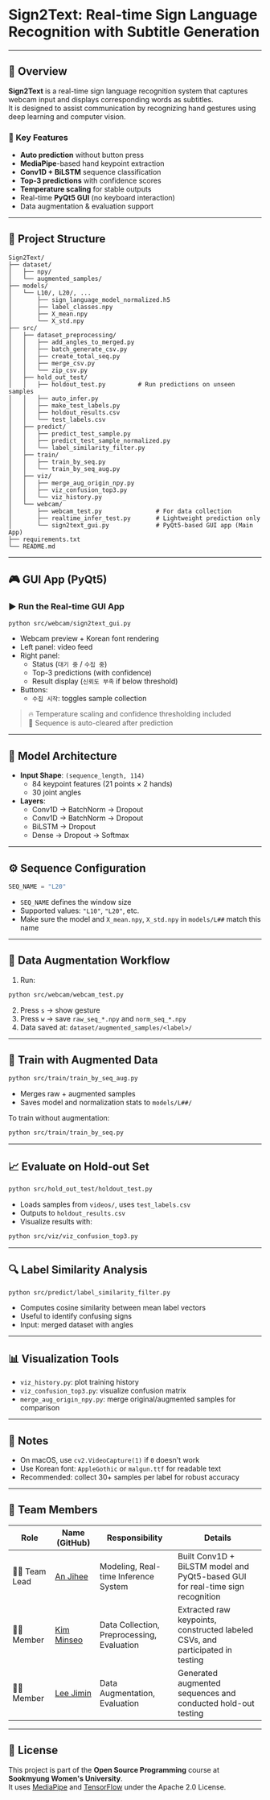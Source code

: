 # Sign2Text: Real-time Sign Language Recognition with Subtitle Generation

---

## 📌 Overview

**Sign2Text** is a real-time sign language recognition system that captures webcam input and displays corresponding words as subtitles.  
It is designed to assist communication by recognizing hand gestures using deep learning and computer vision.

### 🔧 Key Features

- **Auto prediction** without button press  
- **MediaPipe**-based hand keypoint extraction  
- **Conv1D + BiLSTM** sequence classification  
- **Top-3 predictions** with confidence scores  
- **Temperature scaling** for stable outputs  
- Real-time **PyQt5 GUI** (no keyboard interaction)  
- Data augmentation & evaluation support

---

## 📁 Project Structure

```
Sign2Text/
├── dataset/
│   ├── npy/
│   └── augmented_samples/
├── models/
│   └── L10/, L20/, ...
│       ├── sign_language_model_normalized.h5
│       ├── label_classes.npy
│       ├── X_mean.npy
│       └── X_std.npy
├── src/
│   ├── dataset_preprocessing/
│   │   ├── add_angles_to_merged.py
│   │   ├── batch_generate_csv.py
│   │   ├── create_total_seq.py
│   │   ├── merge_csv.py
│   │   └── zip_csv.py
│   ├── hold_out_test/
│   │   ├── holdout_test.py         # Run predictions on unseen samples
│   │   ├── auto_infer.py
│   │   ├── make_test_labels.py
│   │   ├── holdout_results.csv
│   │   └── test_labels.csv
│   ├── predict/
│   │   ├── predict_test_sample.py
│   │   ├── predict_test_sample_normalized.py
│   │   └── label_similarity_filter.py
│   ├── train/
│   │   ├── train_by_seq.py
│   │   └── train_by_seq_aug.py
│   ├── viz/
│   │   ├── merge_aug_origin_npy.py
│   │   ├── viz_confusion_top3.py
│   │   └── viz_history.py
│   └── webcam/
│       ├── webcam_test.py               # For data collection
│       ├── realtime_infer_test.py       # Lightweight prediction only
│       └── sign2text_gui.py             # PyQt5-based GUI app (Main App)
├── requirements.txt
└── README.md
```
---

## 🎮 GUI App (PyQt5)

### ▶️ Run the Real-time GUI App

```bash
python src/webcam/sign2text_gui.py
```

- Webcam preview + Korean font rendering
- Left panel: video feed
- Right panel:
  - Status (`대기 중` / `수집 중`)
  - Top-3 predictions (with confidence)
  - Result display (`신뢰도 부족` if below threshold)
- Buttons:
  - `수집 시작`: toggles sample collection

> 🔥 Temperature scaling and confidence thresholding included  
> 🔁 Sequence is auto-cleared after prediction

---

## 🧠 Model Architecture

- **Input Shape**: `(sequence_length, 114)`
  - 84 keypoint features (21 points × 2 hands)
  - 30 joint angles
- **Layers**:
  - Conv1D → BatchNorm → Dropout  
  - Conv1D → BatchNorm → Dropout  
  - BiLSTM → Dropout  
  - Dense → Dropout → Softmax

---

## ⚙️ Sequence Configuration

```python
SEQ_NAME = "L20"
```

- `SEQ_NAME` defines the window size
- Supported values: `"L10"`, `"L20"`, etc.
- Make sure the model and `X_mean.npy`, `X_std.npy` in `models/L##` match this name

---


## 🥕 Data Augmentation Workflow

1. Run:

```bash
python src/webcam/webcam_test.py
```

2. Press `s` → show gesture  
3. Press `w` → save `raw_seq_*.npy` and `norm_seq_*.npy`  
4. Data saved at: `dataset/augmented_samples/<label>/`

---

## 🧪 Train with Augmented Data

```bash
python src/train/train_by_seq_aug.py
```

- Merges raw + augmented samples
- Saves model and normalization stats to `models/L##/`

To train without augmentation:

```bash
python src/train/train_by_seq.py
```

---

## 📈 Evaluate on Hold-out Set

```bash
python src/hold_out_test/holdout_test.py
```

- Loads samples from `videos/`, uses `test_labels.csv`
- Outputs to `holdout_results.csv`
- Visualize results with:

```bash
python src/viz/viz_confusion_top3.py
```

---

## 🔍 Label Similarity Analysis

```bash
python src/predict/label_similarity_filter.py
```

- Computes cosine similarity between mean label vectors
- Useful to identify confusing signs
- Input: merged dataset with angles

---

## 📊 Visualization Tools

- `viz_history.py`: plot training history
- `viz_confusion_top3.py`: visualize confusion matrix
- `merge_aug_origin_npy.py`: merge original/augmented samples for comparison

---

## 📝 Notes

- On macOS, use `cv2.VideoCapture(1)` if `0` doesn't work
- Use Korean font: `AppleGothic` or `malgun.ttf` for readable text
- Recommended: collect 30+ samples per label for robust accuracy

---

## 👥 Team Members

| Role     | Name (GitHub)                                | Responsibility                | Details                                                        |
|----------|----------------------------------------------|-------------------------------|----------------------------------------------------------------|
| 🧑‍💼 Team Lead| [An Jihee](https://github.com/Anjihee)         | Modeling, Real-time Inference System | Built Conv1D + BiLSTM model and PyQt5-based GUI for real-time sign recognition |
| 👩‍💻 Member| [Kim Minseo](https://github.com/oweenia03)     | Data Collection, Preprocessing, Evaluation | Extracted raw keypoints, constructed labeled CSVs, and participated in testing |
| 👩‍💻 Member| [Lee Jimin](https://github.com/leejm429)       | Data Augmentation, Evaluation | Generated augmented sequences and conducted hold-out testing   |

---

## 📎 License

This project is part of the **Open Source Programming** course at **Sookmyung Women's University**.  
It uses [MediaPipe](https://github.com/google/mediapipe) and [TensorFlow](https://www.tensorflow.org/) under the Apache 2.0 License.
